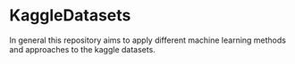 # KaggleDatasets
In general this repository aims to apply different machine learning methods and approaches to the kaggle datasets.
